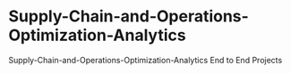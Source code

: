 # Supply-Chain-and-Operations-Optimization-Analytics

Supply-Chain-and-Operations-Optimization-Analytics End to End Projects
